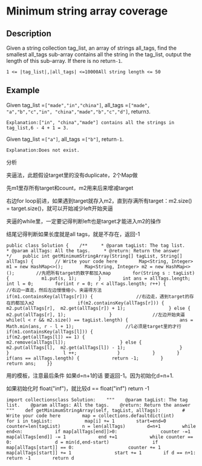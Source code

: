 # Minimum string array coverage

## Description

Given a string collection tag\_list, an array of strings all\_tags, find the smallest all\_tags sub-array contains all the string in the tag\_list, output the length of this sub-array. If there is no return`-1`.

```text
1 <= |tag_list|,|all_tags| <=10000All string length <= 50
```

## Example

Given tag\_list =`["made","in","china"]`, all\_tags =`["made", "a","b","c","in", "china","made","b","c","d"]`, return`3`.

```text
Explanation:["in", "china","made"] contains all the strings in tag_list,6 - 4 + 1 = 3.
```

Given tag\_list =`["a"]`, all\_tags =`["b"]`, return`-1`.

```text
Explanation:Does not exist.
```

分析

夹逼法，此题假设target里的没有duplicate，2个Map做

先m1里存所有target和count，m2用来后来增减target

右边for loop前进，如果遇到target就存入m2，直到存满所有target：m2.size\(\) = target.size\(\)，就可以开始减少left开始夹逼

夹逼的while里，一定要记得判断left也是target才能进入m2的操作

结尾记得判断如果长度就是all tags，就是不存在，返回-1

```text
public class Solution {    /**     * @param tagList: The tag list.     * @param allTags: All the tags.     * @return: Return the answer     */    public int getMinimumStringArray(String[] tagList, String[] allTags) {        // Write your code here        Map<String, Integer> m1 = new HashMap<>();        Map<String, Integer> m2 = new HashMap<>();        //先把所有target的数字都加入map        for(String s : tagList) {            m1.put(s, 1);        }        int ans = allTags.length;        int l = 0;        for(int r = 0; r < allTags.length; r++) {            //右边一直走，然后左边慢慢缩小，夹逼得方法            if(m1.containsKey(allTags[r])) {                //右边走，遇到target的存在的都加入m2                if(m2.containsKey(allTags[r])) {                     m2.put(allTags[r],  m2.get(allTags[r]) + 1);                } else {                    m2.put(allTags[r], 1);                }               //左边开始夹逼               while(l < r && m2.size() == tagList.length) {                   ans = Math.min(ans, r - l + 1);                   //l必须是target里的才行                   if(m1.containsKey(allTags[l])) {                       if(m2.get(allTags[l]) == 1) {                         m2.remove(allTags[l]);                    } else {                        m2.put(allTags[l],  m2.get(allTags[l]) - 1);                    }                   }                    l ++;               }            }        }        if(ans == allTags.length) {            return -1;        }        return ans;    }}
```

用的模板，注意最后条件 如果d=n+1的话 要返回-1。因为初始化d=n+1.

如果初始化时 float\("inf"\)，就比较d == float\("inf"\) return -1

```text
import collectionsclass Solution:    """    @param tagList: The tag list.    @param allTags: All the tags.    @return: Return the answer    """    def getMinimumStringArray(self, tagList, allTags):        # Write your code here        map = collections.defaultdict(int)        for i in tagList:            map[i] += 1        start=end=0        counter=len(tagList)        n = len(allTags)        d=n+1        while end<n:            if map[allTags[end]]>0:                counter -=1            map[allTags[end]] -= 1            end +=1            while counter == 0:                d = min(d,end-start)                if map[allTags[start]] == 0:                    counter += 1                map[allTags[start]] += 1                start += 1        if d == n+1:            return -1        return d
```

